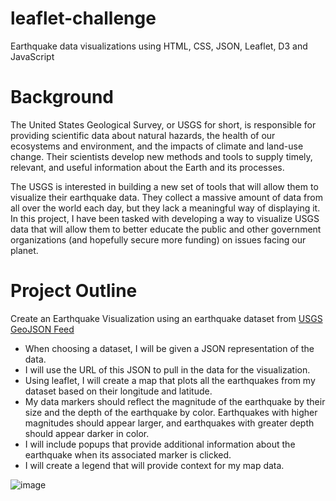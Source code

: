 # leaflet-challenge
Earthquake data visualizations using HTML, CSS, JSON, Leaflet, D3 and JavaScript

# Background
The United States Geological Survey, or USGS for short, is responsible for providing scientific data about natural hazards, the health of our ecosystems and environment, and the impacts of climate and land-use change. Their scientists develop new methods and tools to supply timely, relevant, and useful information about the Earth and its processes.

The USGS is interested in building a new set of tools that will allow them to visualize their earthquake data. They collect a massive amount of data from all over the world each day, but they lack a meaningful way of displaying it. In this project, I have been tasked with developing a way to visualize USGS data that will allow them to better educate the public and other government organizations (and hopefully secure more funding) on issues facing our planet.

# Project Outline
Create an Earthquake Visualization using an earthquake dataset from [USGS GeoJSON Feed](https://earthquake.usgs.gov/earthquakes/feed/v1.0/geojson.php)
- When choosing a dataset, I will be given a JSON representation of the data.
- I will use the URL of this JSON to pull in the data for the visualization.
- Using leaflet, I will create a map that plots all the earthquakes from my dataset based on their longitude and latitude.
- My data markers should reflect the magnitude of the earthquake by their size and the depth of the earthquake by color. Earthquakes with higher magnitudes should appear larger, and earthquakes with greater depth should appear darker in color.
- I will include popups that provide additional information about the earthquake when its associated marker is clicked.
- I will create a legend that will provide context for my map data.

![image](https://user-images.githubusercontent.com/100399092/207763589-2b6b2062-09f3-4234-a54e-0c472e7cc19d.png)


